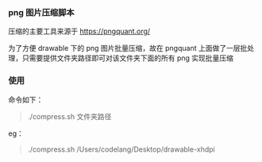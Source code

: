 ### png 图片压缩脚本

压缩的主要工具来源于 https://pngquant.org/ 

为了方便 drawable 下的 png 图片批量压缩，故在 pngquant 上面做了一层批处理，只需要提供文件夹路径即可对该文件夹下面的所有 png 实现批量压缩


### 使用

命令如下：
> ./compress.sh 文件夹路径

eg：
> ./compress.sh /Users/codelang/Desktop/drawable-xhdpi



